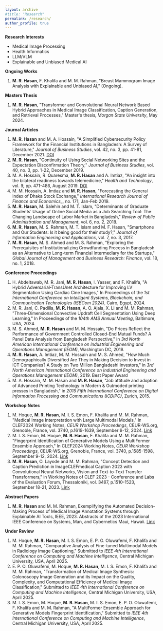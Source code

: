 ```yaml
---
layout: archive
#title: "Research"
permalink: /research/
author_profile: true
---
```


**Research Interests**
- Medical Image Processing
- Health Informatics
- LLM/VLM
- Explainable and Unbiased Medical AI

**Ongoing Works**
1. **M. R. Hasan**, F. Khalifa and M. M. Rahman, "Breast Mammogram Image Analysis with Explainable and Unbiased AI," (Ongoing).

**Masters Thesis**
1. **M. R. Hasan**, "Transformer and Convolutional Neural Network Based Hybrid Approaches in Medical Image Classification, Caption Generation, and Retrieval Processes," Master's thesis, _Morgan State University_, May 2024.

**Journal Articles**
1. **M. R. Hasan** and M. A. Hossain, "A Simplified Cybersecurity Policy Framework for the Financial Institutions in Bangladesh: A Survey of Literature," _Journal of Business Studies_, vol. 42, no. 3, pp. 41-81, December 2021. [DOI](https://doi.org/10.3329/dujbst.v42i3.65120)
2. **M. R. Hasan**, "Continuity of Using Social Networking Sites and the Expectation Disconfirmation Theory," _Journal of Business Studies_, vol. 40, no. 3, pp. 1-22, December 2019. 
3. M. A. Hossain, R. Quaresma, **M. R. Hasan** and A. Imtiaz, "An insight into the bilateral readiness towards telemedicine," _Health and Technology_, vol. 9, pp. 471-486, August 2019. [DOI](https://doi.org/10.1007/s12553-019-00328-1)
4. M. M. Hossain, A. Imtiaz and **M. R. Hasan**, "Forecasting the General Index of Dhaka Stock Exchange," _International Research Journal of Finance and Economics__, no. 171, Jan-Feb 2019. 
5. **M. R. Hasan**, M. Salehin and M. T. Islam, "Determinants of Graduate Students’ Usage of Online Social Media as a Job Searching Tool: The Changing Landscape of Labor Market in Bangladesh," _Review of Public Administration and Management_, vol. 6, no. 2, 2018. 
6. **M. R. Hasan**, M. S. Rahman, M. T. Islam and M. F. Hasan, "Smartphone and Our Students: Is it being good for their study?," _Journal of Information Engineering and Applications_, vol. 7, no. 3, 2017. 
7. **M. R. Hasan**, M. S. Ahmed and M. S. Rahman, "Exploring the Prerequisites of Institutionalizing Crowdfunding Process in Bangladesh as an Alternative to Long-term Financial Intermediary for the Startups," _Global Journal of Management and Business Research: Finance_, vol. 18, no. 1, 2018. 

**Conference Proceedings**
1. H. Abdeltawab, M. R. Jani, **M. R. Hasan**, I. Yasser, and F. Khalifa, "A Hybrid Adversarial-TransUnet Architecture for Improving LV Segmentation Using Cardiac Cine Images," In Proceedings of the _1st International Conference on Intelligent Systems, Blockchain, and Communication Technologies (ISBCom 2024)_, Cairo, Egypt, 2024.
2. M. R. Jani, C. Padilla, **M. R. Hasan**, A. O. Ajala, X. Li and M. M. Rahman,  "Three-Dimensional Convective Updraft Cell Segmentation Using Deep Learning," In Proceedings of the _104th AMS Annual Meeting_, Baltimore, USA, 2024.
3. M. S. Ahmed, **M. R. Hasan** and M. M. Hossain, "Do Prices Reflect the Performance of Government Controlled Closed-End Mutual Funds? A Panel Data Analysis from Bangladesh Perspective," in _3rd North American International Conference on Industrial Engineering and Operations Management (IEOM)_, Washington DC, 2019. 
4. **M. R. Hasan**, A. Imtiaz, M. M. Hossain and M. S. Ahmed, "How Much Demographically Diversified Are They in Making Decision to Invest in ICT Companies? A Study on Two Million Bangladeshi Investors," in _3rd North American International Conference on Industrial Engineering and Operations Management (IEOM)_, 2019. Best Paper Award
5. M. A. Hossain, M. M. Hasan and **M. R. Hasan**, "Job attitude and adoption of Advanced Printing Technology in Modern & Outmoded printing presses in Bangladesh," in _2015 Fifth International Conference on Digital Information Processing and Communications (ICDIPC)_, Zurich, 2015. 

**Workshop Notes**
1. M. Hoque, **M. R. Hasan**, M. I. S. Emon, F. Khalifa and M. M. Rahman, "Medical Image Interpretation with Large Multimodal Models," In CLEF2024 Working Notes, _CEUR Workshop Proceedings_, CEUR-WS.org, Grenoble, France, vol. 3740, p.1619-1639, September 9-12, 2024. [Link](https://ceur-ws.org/Vol-3740/)
2. M. I. S. Emon, M. Hoque, **M. R. Hasan**, F. Khalifa and M. M. Rahman, "Fingerprint Identification of Generative Models Using a MultiFormer Ensemble Approach," In CLEF2024 Working Notes, _CEUR Workshop Proceedings_, CEUR-WS.org, Grenoble, France, vol. 3740, p.1585-1598, September 9-12, 2024. [Link](https://ceur-ws.org/Vol-3740/)
3. **M. R. Hasan**, O. Layode and M. M. Rahman, "Concept Detection and Caption Prediction in ImageCLEFmedical Caption 2023 with Convolutional Neural Networks, Vision and Text-to-Text Transfer Transformers," in Working Notes of CLEF 2023 - Conference and Labs of the Evaluation Forum, Thessaloniki, vol. 3497, p.1510-1523, September 18-21, 2023. [Link](https://ceur-ws.org/Vol-3497/)

**Abstract Papers**
1. **M. R. Hasan** and M. M. Rahman, Exemplifying the Automated Decision-Making Process of Medical Image Annotation Systems through Explainable AI Tools, IEEE, 2023. Abstracts of the 2023 International IEEE Conference on Systems, Man, and Cybernetics Maui, Hawaii. [Link](https://ieeesmc2023.org/abstracts/)

**Under Review**
1. M. Hoque, **M. R. Hasan**, M. I. S. Emon, E. P. O. Oluwafemi, F. Khalifa and M. M. Rahman, "Comparative Analysis of Fine-tuned Multimodal Models in Radiology Image Captioning," Submitted to _IEEE 4th International Conference on Computing and Machine Intelligence_, Central Michigan University, USA, April 2025.
2. E. P. O. Oluwafemi, M. Hoque, **M. R. Hasan**, M. I. S. Emon, F. Khalifa and M. M. Rahman, "Transformation of Medical Image Synthesis: Colonoscopy Image Generation and its Impact on the Quality, Complexity, and Computational Efficiency of Medical Image Classification," Submitted to _IEEE 4th International Conference on Computing and Machine Intelligence_, Central Michigan University, USA, April 2025.
3. M. I. S. Emon, M. Hoque, **M. R. Hasan**, M. I. S. Emon, E. P. O. Oluwafemi, F. Khalifa and M. M. Rahman, "A MultiFormer Ensemble Approach for Generative Models Fingerprint Identification," Submitted to _IEEE 4th International Conference on Computing and Machine Intelligence_, Central Michigan University, USA, April 2025.

